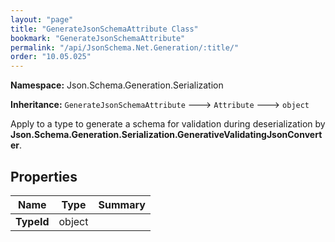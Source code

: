 ```yaml
---
layout: "page"
title: "GenerateJsonSchemaAttribute Class"
bookmark: "GenerateJsonSchemaAttribute"
permalink: "/api/JsonSchema.Net.Generation/:title/"
order: "10.05.025"
---
```

**Namespace:** Json.Schema.Generation.Serialization

**Inheritance:**
`GenerateJsonSchemaAttribute`
 🡒 
`Attribute`
 🡒 
`object`

Apply to a type to generate a schema for validation during deserialization
by **Json.Schema.Generation.Serialization.GenerativeValidatingJsonConverter**.

## Properties

| Name | Type | Summary |
|---|---|---|
| **TypeId** | object |  |

